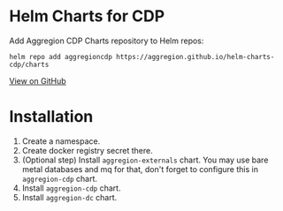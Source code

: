 Helm Charts for CDP
===================

Add Aggregion CDP Charts repository to Helm repos:

```
helm repo add aggregioncdp https://aggregion.github.io/helm-charts-cdp/charts
```

[View on GitHub](https://github.com/aggregion/helm-charts-cdp)


Installation
============

1. Create a namespace.
1. Create docker registry secret there.
1. (Optional step) Install `aggregion-externals` chart. You may use bare metal databases and mq for that, don't forget to configure this in `aggregion-cdp` chart.
1. Install `aggregion-cdp` chart.
1. Install `aggregion-dc` chart.
